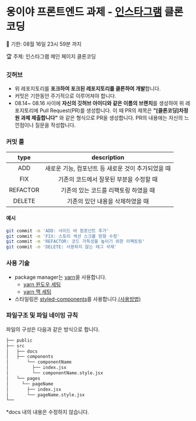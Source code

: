 # 웅이야 프론트엔드 과제 - [인스타그램](https://www.instagram.com/) 클론코딩
📆 기한: 08월 16일 23시 59분 까지

🏆 주제: 인스타그램 메인 페이지 클론코딩
### 깃허브
- 위 레포지토리를 **포크하여 포크된 레포지토리를 클론하여 개발**합니다.
- 커밋은 기한동안 주기적으로 이루어져야 합니다.
- 08.14~ 08.16 사이에 **자신의 깃허브 아이디와 같은 이름의 브랜치**를 생성하여 위 레포지토리에 Pull Request(PR)를 생성합니다. 이 때 PR의 제목은 **"[클론코딩]차정원 과제 제출합니다"** 와 같은 형식으로 PR을 생성합니다. PR의 내용에는 자신의 느낀점이나 질문을 작성합니다.

### 커밋 룰
| type | description |
| :---: | :---: |
| ADD | 새로운 기능, 컴포넌트 등 새로운 것이 추가되었을 때 |
| FIX | 기존의 코드에서 잘못된 부분을 수정할 때 |
| REFACTOR | 기존의 있는 코드를 리팩토링 하였을 때 |
| DELETE | 기존의 있던 내용을 삭제하였을 때 |
#### 예시
```bash
git commit -m 'ADD: 사이드 바 컴포넌트 추가'
git commit -m 'FIX: 스토리 섹션 스크롤 방향 수정'
git commit -m 'REFACTOR: 코드 가독성을 높이기 위한 리팩토링'
git commit -m 'DELETE: 사용하지 않는 태그 삭제'
```

### 사용 기술
- package manager는 [yarn](https://yarnpkg.com/)을 사용합니다.
  + [yarn 윈도우 세팅](https://velog.io/@nxnaxx/React-%EA%B0%9C%EB%B0%9C-%ED%99%98%EA%B2%BD-%EA%B5%AC%EC%B6%95-yarn%EA%B3%BC-CRA-%EC%84%A4%EC%B9%98)
  + [yarn 맥 세팅](https://velog.io/@seoyaon/React-%EB%A6%AC%EC%95%A1%ED%8A%B8-%EC%8B%9C%EC%9E%91%ED%95%98%EA%B8%B0)
- 스타일링은 [styled-components](https://styled-components.com/)를 사용합니다.[(사용방법)](https://github.com/WoongCourse/clone/blob/main/src/docs/styled_components.md)

### 파일구조 및 파일 네이밍 규칙
파일의 구성은 다음과 같은 방식으로 합니다.
```bash
├── public
├── src
│   ├── docs
│   ├── components
│       └── componentName
│         ├── index.jsx
│         └── componentName.style.jsx
│   └── pages
│     └── pageName
│       ├── index.jsx
│       └── pageName.style.jsx
└──
``` 
*docs 내의 내용은 수정하지 않습니다.

